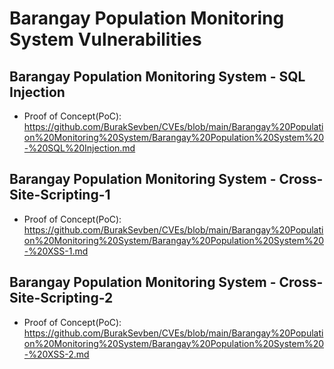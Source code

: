 # Barangay Population Monitoring System Vulnerabilities

## Barangay Population Monitoring System - SQL Injection
+ Proof of Concept(PoC): https://github.com/BurakSevben/CVEs/blob/main/Barangay%20Population%20Monitoring%20System/Barangay%20Population%20System%20-%20SQL%20Injection.md

## Barangay Population Monitoring System - Cross-Site-Scripting-1
+ Proof of Concept(PoC): https://github.com/BurakSevben/CVEs/blob/main/Barangay%20Population%20Monitoring%20System/Barangay%20Population%20System%20-%20XSS-1.md

## Barangay Population Monitoring System - Cross-Site-Scripting-2
+ Proof of Concept(PoC): https://github.com/BurakSevben/CVEs/blob/main/Barangay%20Population%20Monitoring%20System/Barangay%20Population%20System%20-%20XSS-2.md
